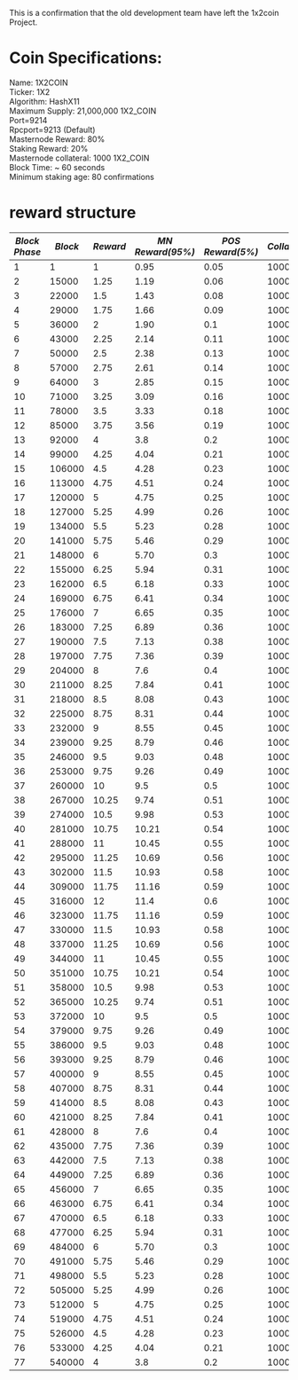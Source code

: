 This is a confirmation that the old development team have left the 1x2coin Project.</br>


# Coin Specifications:
Name: 1X2COIN</br>
Ticker: 1X2</br>
Algorithm: HashX11</br>
Maximum Supply: 21,000,000 1X2_COIN</br>
Port=9214</br>
Rpcport=9213 (Default)</br>
Masternode Reward: 80%</br>
Staking Reward: 20%</br>
Masternode collateral:  1000 1X2_COIN</br>
Block Time: ~ 60 seconds</br>
Minimum staking age: 80 confirmations</br>

# reward structure
|***Block Phase*** |***Block***         | ***Reward*** | ***MN Reward(95%)*** | ***POS Reward(5%)*** | ***Collateral*** |
|------------------|--------------------|--------------|----------------------|----------------------|------------------|
| 1                | 1                  | 1            | 0.95                 | 0.05                 | 1000             |
| 2                | 15000              | 1.25         | 1.19                 | 0.06                 | 1000             |
| 3                | 22000              | 1.5          | 1.43                 | 0.08                 | 1000             |
| 4                | 29000              | 1.75         | 1.66                 | 0.09                 | 1000             |
| 5                | 36000              | 2            | 1.90                 | 0.1                  | 1000             |
| 6                | 43000              | 2.25         | 2.14                 | 0.11                 | 1000             |
| 7                | 50000              | 2.5          | 2.38                 | 0.13                 | 1000             |
| 8                | 57000              | 2.75         | 2.61                 | 0.14                 | 1000             |
| 9                | 64000              | 3            | 2.85                 | 0.15                 | 1000             |
| 10               | 71000              | 3.25         | 3.09                 | 0.16                 | 1000             |
| 11               | 78000              | 3.5          | 3.33                 | 0.18                 | 1000             |
| 12               | 85000              | 3.75         | 3.56                 | 0.19                 | 1000             |
| 13               | 92000              | 4            | 3.8                  | 0.2                  | 1000             |
| 14               | 99000              | 4.25         | 4.04                 | 0.21                 | 1000             |
| 15               | 106000             | 4.5          | 4.28                 | 0.23                 | 1000             |
| 16               | 113000             | 4.75         | 4.51                 | 0.24                 | 1000             |
| 17               | 120000             | 5            | 4.75                 | 0.25                 | 1000             |
| 18               | 127000             | 5.25         | 4.99                 | 0.26                 | 1000             |
| 19               | 134000             | 5.5          | 5.23                 | 0.28                 | 1000             |
| 20               | 141000             | 5.75         | 5.46                 | 0.29                 | 1000             |
| 21               | 148000             | 6            | 5.70                 | 0.3                  | 1000             |
| 22               | 155000             | 6.25         | 5.94                 | 0.31                 | 1000             |
| 23               | 162000             | 6.5          | 6.18                 | 0.33                 | 1000             |
| 24               | 169000             | 6.75         | 6.41                 | 0.34                 | 1000             |
| 25               | 176000             | 7            | 6.65                 | 0.35                 | 1000             |
| 26               | 183000             | 7.25         | 6.89                 | 0.36                 | 1000             |
| 27               | 190000             | 7.5          | 7.13                 | 0.38                 | 1000             |
| 28               | 197000             | 7.75         | 7.36                 | 0.39                 | 1000             |
| 29               | 204000             | 8            | 7.6                  | 0.4                  | 1000             |
| 30               | 211000             | 8.25         | 7.84                 | 0.41                 | 1000             |
| 31               | 218000             | 8.5          | 8.08                 | 0.43                 | 1000             |
| 32               | 225000             | 8.75         | 8.31                 | 0.44                 | 1000             |
| 33               | 232000             | 9            | 8.55                 | 0.45                 | 1000             |
| 34               | 239000             | 9.25         | 8.79                 | 0.46                 | 1000             |
| 35               | 246000             | 9.5          | 9.03                 | 0.48                 | 1000             |
| 36               | 253000             | 9.75         | 9.26                 | 0.49                 | 1000             |
| 37               | 260000             | 10           | 9.5                  | 0.5                  | 1000             |
| 38               | 267000             | 10.25        | 9.74                 | 0.51                 | 1000             |
| 39               | 274000             | 10.5         | 9.98                 | 0.53                 | 1000             |
| 40               | 281000             | 10.75        | 10.21                | 0.54                 | 1000             |
| 41               | 288000             | 11           | 10.45                | 0.55                 | 1000             |
| 42               | 295000             | 11.25        | 10.69                | 0.56                 | 1000             |
| 43               | 302000             | 11.5         | 10.93                | 0.58                 | 1000             |
| 44               | 309000             | 11.75        | 11.16                | 0.59                 | 1000             |
| 45               | 316000             | 12           | 11.4                 | 0.6                  | 1000             |
| 46               | 323000             | 11.75        | 11.16                | 0.59                 | 1000             |
| 47               | 330000             | 11.5         | 10.93                | 0.58                 | 1000             |
| 48               | 337000             | 11.25        | 10.69                | 0.56                 | 1000             |
| 49               | 344000             | 11           | 10.45                | 0.55                 | 1000             |
| 50               | 351000             | 10.75        | 10.21                | 0.54                 | 1000             |
| 51               | 358000             | 10.5         | 9.98                 | 0.53                 | 1000             |
| 52               | 365000             | 10.25        | 9.74                 | 0.51                 | 1000             |
| 53               | 372000             | 10           | 9.5                  | 0.5                  | 1000             |
| 54               | 379000             | 9.75         | 9.26                 | 0.49                 | 1000             |
| 55               | 386000             | 9.5          | 9.03                 | 0.48                 | 1000             |
| 56               | 393000             | 9.25         | 8.79                 | 0.46                 | 1000             |
| 57               | 400000             | 9            | 8.55                 | 0.45                 | 1000             |
| 58               | 407000             | 8.75         | 8.31                 | 0.44                 | 1000             |
| 59               | 414000             | 8.5          | 8.08                 | 0.43                 | 1000             |
| 60               | 421000             | 8.25         | 7.84                 | 0.41                 | 1000             |
| 61               | 428000             | 8            | 7.6                  | 0.4                  | 1000             |
| 62               | 435000             | 7.75         | 7.36                 | 0.39                 | 1000             |
| 63               | 442000             | 7.5          | 7.13                 | 0.38                 | 1000             |
| 64               | 449000             | 7.25         | 6.89                 | 0.36                 | 1000             |
| 65               | 456000             | 7            | 6.65                 | 0.35                 | 1000             |
| 66               | 463000             | 6.75         | 6.41                 | 0.34                 | 1000             |
| 67               | 470000             | 6.5          | 6.18                 | 0.33                 | 1000             |
| 68               | 477000             | 6.25         | 5.94                 | 0.31                 | 1000             |
| 69               | 484000             | 6            | 5.70                 | 0.3                  | 1000             |
| 70               | 491000             | 5.75         | 5.46                 | 0.29                 | 1000             |
| 71               | 498000             | 5.5          | 5.23                 | 0.28                 | 1000             |
| 72               | 505000             | 5.25         | 4.99                 | 0.26                 | 1000             |
| 73               | 512000             | 5            | 4.75                 | 0.25                 | 1000             |
| 74               | 519000             | 4.75         | 4.51                 | 0.24                 | 1000             |
| 75               | 526000             | 4.5          | 4.28                 | 0.23                 | 1000             |
| 76               | 533000             | 4.25         | 4.04                 | 0.21                 | 1000             |
| 77               | 540000             | 4            | 3.8                  | 0.2                  | 1000             |
